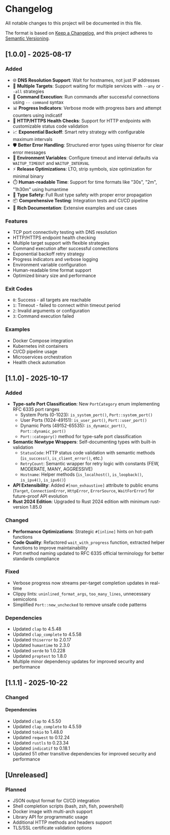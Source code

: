 # Changelog

All notable changes to this project will be documented in this file.

The format is based on [Keep a Changelog](https://keepachangelog.com/en/1.0.0/),
and this project adheres to [Semantic Versioning](https://semver.org/spec/v2.0.0.html).

## [1.0.0] - 2025-08-17

### Added

- 🌐 **DNS Resolution Support**: Wait for hostnames, not just IP addresses
- 🔗 **Multiple Targets**: Support waiting for multiple services with `--any` or `--all` strategies
- 🚀 **Command Execution**: Run commands after successful connections using `-- command` syntax
- 📊 **Progress Indicators**: Verbose mode with progress bars and attempt counters using indicatif
- 🏥 **HTTP/HTTPS Health Checks**: Support for HTTP endpoints with customizable status code validation
- 📈 **Exponential Backoff**: Smart retry strategy with configurable maximum intervals
- 🛡️ **Better Error Handling**: Structured error types using thiserror for clear error messages
- 🔧 **Environment Variables**: Configure timeout and interval defaults via `WAITUP_TIMEOUT` and `WAITUP_INTERVAL`
- ⚡ **Release Optimizations**: LTO, strip symbols, size optimization for minimal binary
- ⏱️ **Human-readable Time**: Support for time formats like "30s", "2m", "1h30m" using humantime
- 🎯 **Type Safety**: Full Rust type safety with proper error propagation
- 📦 **Comprehensive Testing**: Integration tests and CI/CD pipeline
- 📖 **Rich Documentation**: Extensive examples and use cases

### Features

- TCP port connectivity testing with DNS resolution
- HTTP/HTTPS endpoint health checking
- Multiple target support with flexible strategies
- Command execution after successful connections
- Exponential backoff retry strategy
- Progress indicators and verbose logging
- Environment variable configuration
- Human-readable time format support
- Optimized binary size and performance

### Exit Codes

- `0`: Success - all targets are reachable
- `1`: Timeout - failed to connect within timeout period
- `2`: Invalid arguments or configuration
- `3`: Command execution failed

### Examples

- Docker Compose integration
- Kubernetes init containers
- CI/CD pipeline usage
- Microservices orchestration
- Health check automation

## [1.1.0] - 2025-10-17

### Added

- **Type-safe Port Classification**: New `PortCategory` enum implementing RFC 6335 port ranges
  - System Ports (0-1023): `is_system_port()`, `Port::system_port()`
  - User Ports (1024-49151): `is_user_port()`, `Port::user_port()`
  - Dynamic Ports (49152-65535): `is_dynamic_port()`, `Port::dynamic_port()`
  - `Port::category()` method for type-safe port classification
- **Semantic Newtype Wrappers**: Self-documenting types with built-in validation
  - `StatusCode`: HTTP status code validation with semantic methods (`is_success()`, `is_client_error()`, etc.)
  - `RetryCount`: Semantic wrapper for retry logic with constants (FEW, MODERATE, MANY, AGGRESSIVE)
  - `Hostname`: Helper methods (`is_localhost()`, `is_loopback()`, `is_ipv4()`, `is_ipv6()`)
- **API Extensibility**: Added `#[non_exhaustive]` attribute to public enums (`Target`, `ConnectionError`, `HttpError`, `ErrorSource`, `WaitForError`) for future-proof API evolution
- **Rust 2024 Edition**: Upgraded to Rust 2024 edition with minimum rust-version 1.85.0

### Changed

- **Performance Optimizations**: Strategic `#[inline]` hints on hot-path functions
- **Code Quality**: Refactored `wait_with_progress` function, extracted helper functions to improve maintainability
- Port method naming updated to RFC 6335 official terminology for better standards compliance

### Fixed

- Verbose progress now streams per-target completion updates in real-time
- Clippy lints: `uninlined_format_args`, `too_many_lines`, unnecessary semicolons
- Simplified `Port::new_unchecked` to remove unsafe code patterns

### Dependencies

- Updated `clap` to 4.5.48
- Updated `clap_complete` to 4.5.58
- Updated `thiserror` to 2.0.17
- Updated `humantime` to 2.3.0
- Updated `serde` to 1.0.228
- Updated `proptest` to 1.8.0
- Multiple minor dependency updates for improved security and performance

## [1.1.1] - 2025-10-22

### Changed

#### Dependencies

- Updated `clap` to 4.5.50
- Updated `clap_complete` to 4.5.59
- Updated `tokio` to 1.48.0
- Updated `reqwest` to 0.12.24
- Updated `rustls` to 0.23.34
- Updated `indicatif` to 0.18.1
- Updated 51 other transitive dependencies for improved security and performance

## [Unreleased]

### Planned

- JSON output format for CI/CD integration
- Shell completion scripts (bash, zsh, fish, powershell)
- Docker image with multi-arch support
- Library API for programmatic usage
- Additional HTTP methods and headers support
- TLS/SSL certificate validation options
